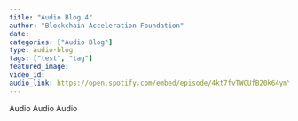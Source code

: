 ```yaml
---
title: "Audio Blog 4"
author: "Blockchain Acceleration Foundation"
date: 
categories: ["Audio Blog"]
type: audio-blog
tags: ["test", "tag"]
featured_image: 
video_id: 
audio_link: https://open.spotify.com/embed/episode/4kt7fvTWCUfB20k64ymYGk
---
```


Audio Audio Audio